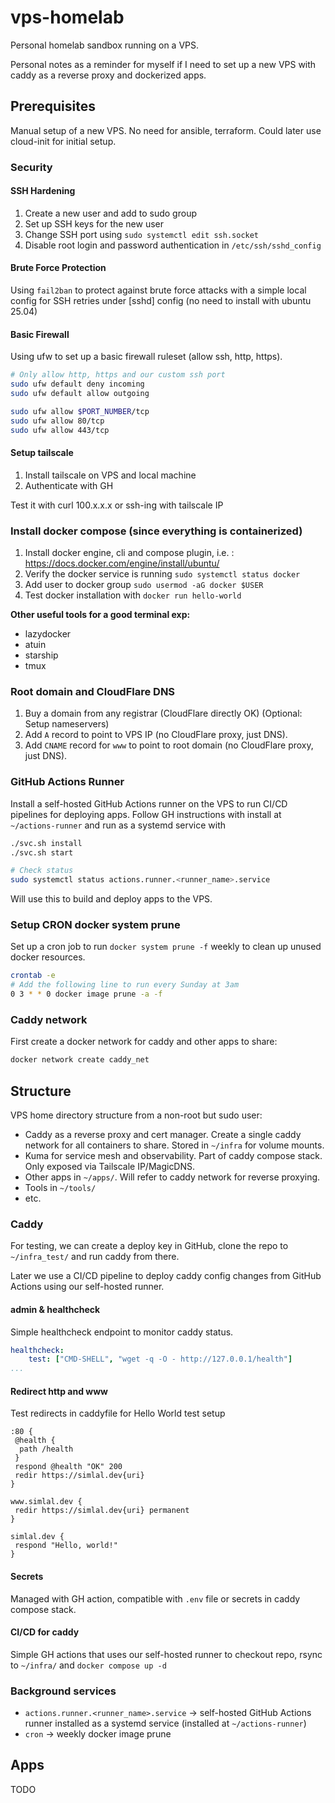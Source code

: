 # vps-homelab

Personal homelab sandbox running on a VPS.

Personal notes as a reminder for myself if I need to set up a new VPS with caddy as a reverse proxy and dockerized apps.

## Prerequisites

Manual setup of a new VPS. No need for ansible, terraform. Could later use
cloud-init for initial setup.

### Security

#### SSH Hardening

1. Create a new user and add to sudo group
2. Set up SSH keys for the new user
3. Change SSH port using `sudo systemctl edit ssh.socket`
4. Disable root login and password authentication in `/etc/ssh/sshd_config`

#### Brute Force Protection

Using `fail2ban` to protect against brute force attacks with a simple local config for SSH retries under [sshd] config (no need to install with ubuntu 25.04)

#### Basic Firewall

Using ufw to set up a basic firewall ruleset (allow ssh, http, https).

```bash
# Only allow http, https and our custom ssh port
sudo ufw default deny incoming
sudo ufw default allow outgoing

sudo ufw allow $PORT_NUMBER/tcp
sudo ufw allow 80/tcp
sudo ufw allow 443/tcp
```

#### Setup tailscale

1. Install tailscale on VPS and local machine
2. Authenticate with GH

Test it with curl 100.x.x.x or ssh-ing with tailscale IP

### Install docker compose (since everything is containerized)

1. Install docker engine, cli and compose plugin, i.e. : <https://docs.docker.com/engine/install/ubuntu/>
2. Verify the docker service is running `sudo systemctl status docker`
3. Add user to docker group `sudo usermod -aG docker $USER`
4. Test docker installation with `docker run hello-world`

**Other useful tools for a good terminal exp:**

- lazydocker
- atuin
- starship
- tmux

### Root domain and CloudFlare DNS

1. Buy a domain from any registrar (CloudFlare directly OK) (Optional: Setup nameservers)
2. Add `A` record to point to VPS IP (no CloudFlare proxy, just DNS).
3. Add `CNAME` record for `www` to point to root domain (no CloudFlare proxy, just DNS).

### GitHub Actions Runner

Install a self-hosted GitHub Actions runner on the VPS to run CI/CD pipelines for deploying apps.
Follow GH instructions with install at `~/actions-runner` and run as a systemd service with

```bash
./svc.sh install
./svc.sh start

# Check status
sudo systemctl status actions.runner.<runner_name>.service
```

Will use this to build and deploy apps to the VPS.

### Setup CRON docker system prune

Set up a cron job to run `docker system prune -f` weekly to clean up unused docker resources.

```bash
crontab -e
# Add the following line to run every Sunday at 3am
0 3 * * 0 docker image prune -a -f

```

### Caddy network

First create a docker network for caddy and other apps to share:

```bash
docker network create caddy_net
```

## Structure

VPS home directory structure from a non-root but sudo user:

- Caddy as a reverse proxy and cert manager. Create a single caddy network for all containers to share.
Stored in `~/infra` for volume mounts.
- Kuma for service mesh and observability. Part of caddy compose stack. Only exposed via Tailscale IP/MagicDNS.
- Other apps in `~/apps/`. Will refer to caddy network for reverse proxying.
- Tools in `~/tools/`
- etc.

### Caddy

For testing, we can create a deploy key in GitHub, clone the repo to `~/infra_test/` and run caddy from there.

Later we use a CI/CD pipeline to deploy caddy config changes from GitHub Actions using our self-hosted runner.

#### admin & healthcheck

Simple healthcheck endpoint to monitor caddy status.

```yaml
healthcheck:
    test: ["CMD-SHELL", "wget -q -O - http://127.0.0.1/health"]
...
```

#### Redirect http and www

Test redirects in caddyfile for Hello World test setup

```caddy
:80 {
 @health {
  path /health
 }
 respond @health "OK" 200
 redir https://simlal.dev{uri}
}

www.simlal.dev {
 redir https://simlal.dev{uri} permanent
}

simlal.dev {
 respond "Hello, world!"
}
```

#### Secrets

Managed with GH action, compatible with `.env` file or secrets in caddy compose stack.

#### CI/CD for caddy

Simple GH actions that uses our self-hosted runner to checkout repo, rsync to `~/infra/` and `docker compose up -d`

### Background services

- `actions.runner.<runner_name>.service` → self-hosted GitHub Actions runner installed as a systemd service (installed at `~/actions-runner`)
- `cron` → weekly docker image prune

## Apps

TODO
